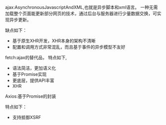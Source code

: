 ajax:AsynchronousJavascriptAndXML,也就是异步脚本和xml语言。
一种无需加载整个页面能更新部分网页的技术，通过后台与服务器进行少量数据交换，可实现异步更新。

缺点如下：
*  基于原生XHR开发，XHR本身的架构不清晰
* 配置和调用方式非常混乱，而且基于事件的异步模型不友好

fetch:ajax的替代品，
特点如下,
* 语法简洁，更加语义化
* 基于Promise实现
* 更底层，提供API丰富
* XHR




Axios:基于Promise的封装

特点如下：
* 支持抵御XSRF